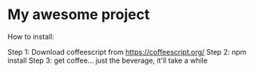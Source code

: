 My awesome project
===================

How to install:

Step 1: Download coffeescript from https://coffeescript.org/
Step 2: npm install
Step 3: get coffee... just the beverage, it'll take a while
